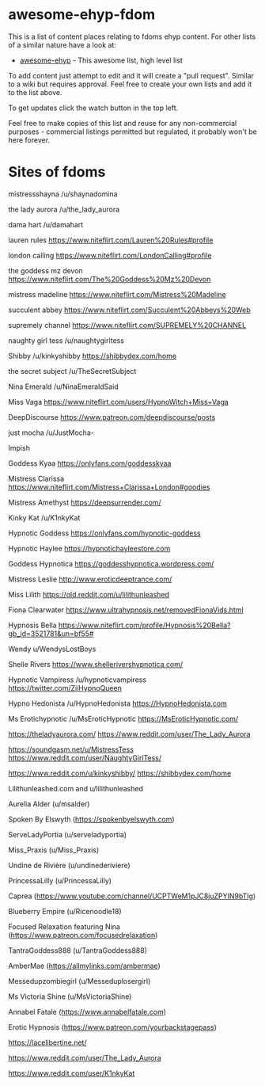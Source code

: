 # awesome-ehyp-fdom

This is a list of content places relating to fdoms ehyp content. For other lists of a similar nature have a look at:
* [awesome-ehyp](https://github.com/klongnecker/awesome-ehyp) - This awesome list, high level list

To add content just attempt to edit and it will create a "pull request". Similar to a wiki but requires approval. Feel free to create your own lists and add it to the list above.

To get updates click the watch button in the top left.

Feel free to make copies of this list and reuse for any non-commercial purposes - commercial listings permitted but regulated, it probably won't be here forever.

# Sites of fdoms
mistressshayna /u/shaynadomina

the lady aurora /u/the_lady_aurora

dama hart /u/damahart

lauren rules https://www.niteflirt.com/Lauren%20Rules#profile

london calling https://www.niteflirt.com/LondonCalling#profile

the goddess mz devon https://www.niteflirt.com/The%20Goddess%20Mz%20Devon

mistress madeline https://www.niteflirt.com/Mistress%20Madeline

succulent abbey https://www.niteflirt.com/Succulent%20Abbeys%20Web

supremely channel https://www.niteflirt.com/SUPREMELY%20CHANNEL

naughty girl tess /u/naughtygirltess

Shibby /u/kinkyshibby https://shibbydex.com/home

the secret subject /u/TheSecretSubject

Nina Emerald /u/NinaEmeraldSaid

Miss Vaga https://www.niteflirt.com/users/HypnoWitch+Miss+Vaga

DeepDiscourse https://www.patreon.com/deepdiscourse/posts

just mocha /u/JustMocha-

Impish

Goddess Kyaa https://onlyfans.com/goddesskyaa

Mistress Clarissa https://www.niteflirt.com/Mistress+Clarissa+London#goodies

Mistress Amethyst https://deepsurrender.com/

Kinky Kat /u/K1nkyKat

Hypnotic Goddess https://onlyfans.com/hypnotic-goddess

Hypnotic Haylee https://hypnotichayleestore.com

Goddess Hypnotica https://goddesshypnotica.wordpress.com/

Mistress Leslie http://www.eroticdeeptrance.com/

Miss Lilith https://old.reddit.com/u/lilithunleashed

Fiona Clearwater https://www.ultrahypnosis.net/removedFionaVids.html

Hypnosis Bella https://www.niteflirt.com/profile/Hypnosis%20Bella?gb_id=3521781&un=bf55#

Wendy u/WendysLostBoys

Shelle Rivers https://www.shellerivershypnotica.com/

Hypnotic Vampiress /u/hypnoticvampiress https://twitter.com/ZiiHypnoQueen

Hypno Hedonista /u/HypnoHedonista https://HypnoHedonista.com

Ms Erotichypnotic /u/MsEroticHypnotic https://MsEroticHypnotic.com/

https://theladyaurora.com/ https://www.reddit.com/user/The_Lady_Aurora

 https://soundgasm.net/u/MistressTess https://www.reddit.com/user/NaughtyGirlTess/
 
 https://www.reddit.com/u/kinkyshibby/ https://shibbydex.com/home
 
 Lilithunleashed.com and u/lilithunleashed

Aurelia Alder (u/msalder) 

Spoken By Elswyth (https://spokenbyelswyth.com)

ServeLadyPortia (u/serveladyportia)

Miss_Praxis (u/Miss_Praxis)

Undine de Rivière (u/undinederiviere)

PrincessaLilly (u/PrincessaLilly)

Caprea (https://www.youtube.com/channel/UCPTWeM1pJC8juZPYIN9bTIg)

Blueberry Empire (u/Ricenoodle18)

Focused Relaxation featuring Nina (https://www.patreon.com/focusedrelaxation)

TantraGoddess888 (u/TantraGoddess888)

AmberMae (https://allmylinks.com/ambermae)

Messedupzombiegirl (u/Messeduplosergirl)

Ms Victoria Shine (u/MsVictoriaShine)

Annabel Fatale (https://www.annabelfatale.com)

Erotic Hypnosis (https://www.patreon.com/yourbackstagepass)

https://lacelibertine.net/

https://www.reddit.com/user/The_Lady_Aurora

https://www.reddit.com/user/K1nkyKat
